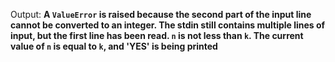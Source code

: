 Output: **A `ValueError` is raised because the second part of the input line cannot be converted to an integer. The stdin still contains multiple lines of input, but the first line has been read. `n` is not less than `k`. The current value of `n` is equal to `k`, and 'YES' is being printed**